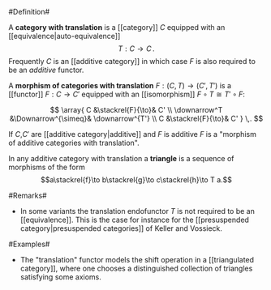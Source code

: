 #Definition#

A **category with translation** is a [[category]] $C$ equipped with an [[equivalence|auto-equivalence]] 
$$
  T : C \to C
  \,.
$$
Frequently $C$ is an [[additive category]] in which case $F$ is also required to be an _additive_ functor.

A **morphism of categories with translation** $F:(C,T)\to (C',T')$ is a [[functor]] $F:C\to C'$ equipped with an [[isomorphism]] $F\circ T\cong T'\circ F$:

$$
  \array{
    C &\stackrel{F}{\to}& C'
    \\
    \downarrow^T &\Downarrow^{\simeq}& \downarrow^{T'}
    \\
    C &\stackrel{F}{\to}& C'
  }
  \,.
$$

 If $C$,$C'$ are [[additive category|additive]] and $F$ is additive $F$ is a "morphism of additive categories with translation". 

In any additive category with translation a **triangle** is a sequence of morphisms of the form
$$a\stackrel{f}\to b\stackrel{g}\to c\stackrel{h}\to T a.$$

#Remarks#

* In some variants the translation endofunctor $T$ is not required to be an [[equivalence]]. This is the case for instance for the 
[[presuspended category|presuspended categories]] of Keller and Vossieck. 

#Examples#

* The "translation" functor models the shift operation in a [[triangulated category]], where one chooses a distinguished collection of triangles satisfying some axioms. 